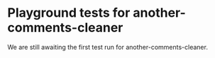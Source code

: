 # Playground tests for another-comments-cleaner
We are still awaiting the first test run for another-comments-cleaner.
